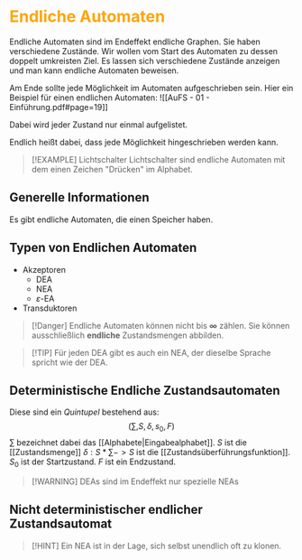 # <font color = "orange">Endliche Automaten</font>
Endliche Automaten sind im Endeffekt endliche Graphen. 
Sie haben verschiedene Zustände. Wir wollen vom Start des Automaten zu dessen doppelt umkreisten Ziel.
Es lassen sich verschiedene Zustände anzeigen und man kann endliche Automaten beweisen.

Am Ende sollte jede Möglichkeit im Automaten aufgeschrieben sein.
Hier ein Beispiel für einen endlichen Automaten:
![[AuFS - 01 - Einführung.pdf#page=19]]

Dabei wird jeder Zustand nur einmal aufgelistet.

Endlich heißt dabei, dass jede Möglichkeit hingeschrieben werden kann.

>[!EXAMPLE] Lichtschalter
>Lichtschalter sind endliche Automaten mit dem einen Zeichen "Drücken" im Alphabet.
## Generelle Informationen
Es gibt endliche Automaten, die einen Speicher haben.

## Typen von Endlichen Automaten
- Akzeptoren
	- DEA
	- NEA
	- $\varepsilon$-EA
- Transduktoren

>[!Danger] Endliche Automaten können nicht bis **$\infty$** zählen. Sie können ausschließlich **endliche** Zustandsmengen abbilden.

>[!TIP] Für jeden DEA gibt es auch ein NEA, der dieselbe Sprache spricht wie der DEA.
## Deterministische Endliche Zustandsautomaten
Diese sind ein *Quintupel* bestehend aus: 
$$
(\sum,S,\delta,s_0,F)
$$
$\sum$ bezeichnet dabei das [[Alphabete|Eingabealphabet]].
$S$ ist die [[Zustandsmenge]]
$\delta : S*\sum -> S$ ist die [[Zustandsüberführungsfunktion]].
$S_0$ ist der Startzustand.
$F$ ist ein Endzustand.

>[!WARNING] DEAs sind im Endeffekt nur spezielle NEAs
## Nicht deterministischer endlicher Zustandsautomat
>[!HINT] Ein NEA ist in der Lage, sich selbst unendlich oft zu klonen.
